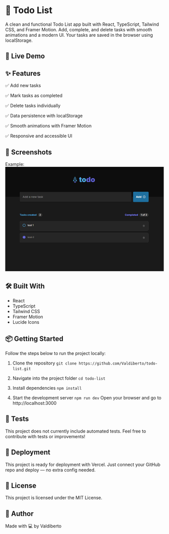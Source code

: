 # 📝 Todo List

A clean and functional Todo List app built with React, TypeScript, Tailwind CSS, and Framer Motion. Add, complete, and delete tasks with smooth animations and a modern UI. Your tasks are saved in the browser using localStorage.

## 🚀 Live Demo

[Check out the live version]: (https://todo-listv4.vercel.app/)

## ✨ Features

✅ Add new tasks

✅ Mark tasks as completed

✅ Delete tasks individually

✅ Data persistence with localStorage

✅ Smooth animations with Framer Motion

✅ Responsive and accessible UI

## 📸 Screenshots

Example:
![App Preview](./public/preview.png)

## 🛠️ Built With

- React
- TypeScript
- Tailwind CSS
- Framer Motion
- Lucide Icons

## 📦 Getting Started

Follow the steps below to run the project locally:

1. Clone the repository
   `git clone https://github.com/Valdiberto/todo-list.git`

2. Navigate into the project folder
   `cd todo-list`

3. Install dependencies
   `npm install`

4. Start the development server
   `npm run dev`
   Open your browser and go to http://localhost:3000

## 🧪 Tests

This project does not currently include automated tests. Feel free to contribute with tests or improvements!

## 📁 Deployment

This project is ready for deployment with Vercel. Just connect your GitHub repo and deploy — no extra config needed.

## 📄 License

This project is licensed under the MIT License.

## 🙋 Author

Made with 💻 by Valdiberto

